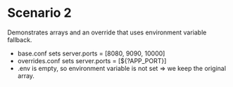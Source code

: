 # Scenario 2
Demonstrates arrays and an override that uses environment variable fallback.

- base.conf sets server.ports = [8080, 9090, 10000]
- overrides.conf sets server.ports = [${?APP_PORT}]
- .env is empty, so environment variable is not set => we keep the original array.
